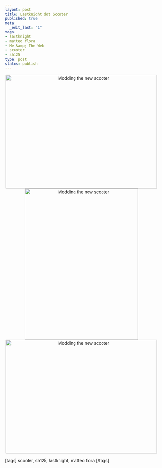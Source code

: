 ```yaml
--- 
layout: post
title: Lastknight dot Scooter
published: true
meta: 
  _edit_last: "1"
tags: 
- lastknight
- matteo flora
- Me &amp; The Web
- scooter
- sh125
type: post
status: publish
---
```

<center>
<a href="http://www.flickr.com/photos/lastknight/2420945981/" class="tt-flickr tt-flickr-Medium"><img src="http://farm3.static.flickr.com/2152/2420945981_889a9c8cda.jpg" alt="Modding the new scooter" width="500" height="375" border="0" /></a>   
<a href="http://www.flickr.com/photos/lastknight/2421760010/" class="tt-flickr tt-flickr-Medium"><img src="http://farm4.static.flickr.com/3108/2421760010_150e2c61b8.jpg" alt="Modding the new scooter" width="375" height="500" border="0" /></a> 
<a href="http://www.flickr.com/photos/lastknight/2421759912/" class="tt-flickr tt-flickr-Medium"><img src="http://farm3.static.flickr.com/2314/2421759912_b67c2b7b00.jpg" alt="Modding the new scooter" width="500" height="375" border="0" /></a>
</center>  
  
[tags]  scooter, sh125, lastknight, matteo flora  [/tags] 
